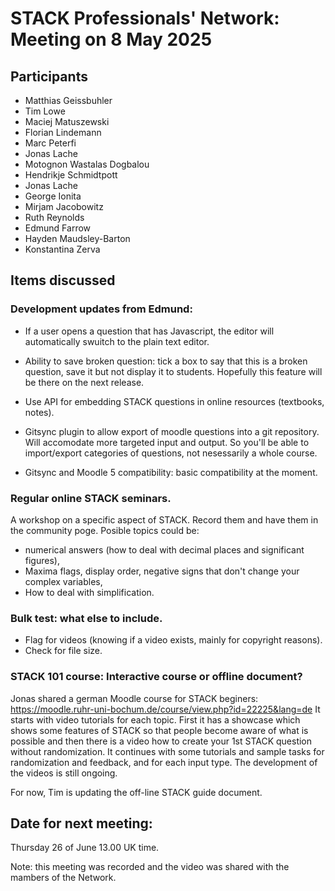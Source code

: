 # STACK Professionals' Network: Meeting on 8 May 2025

## Participants
* Matthias Geissbuhler
* Tim Lowe
* Maciej Matuszewski 
* Florian Lindemann
* Marc Peterfi
* Jonas Lache
* Motognon Wastalas Dogbalou
* Hendrikje Schmidtpott
* Jonas Lache
* George Ionita
* Mirjam Jacobowitz
* Ruth Reynolds
* Edmund Farrow
* Hayden Maudsley-Barton
* Konstantina Zerva



## Items discussed

### Development updates from Edmund:

* If a user opens a question that has Javascript, the editor will automatically swuitch to the plain text editor. 
 

* Ability to save broken question: tick a box to say that this is a broken question, save it but not display it to students. Hopefully this feature will be there on the next release. 

* Use API for embedding STACK questions in online resources (textbooks, notes).

* Gitsync plugin to allow export of moodle questions into a git repository. Will accomodate more targeted input and output. So you'll be able to import/export categories of questions, not nesessarily a whole course.

* Gitsync and Moodle 5 compatibility: basic compatibility at the moment. 

### Regular online STACK seminars.
A workshop on a specific aspect of STACK. Record them and have them in the community poge. Posible topics could be:
* numerical answers (how to deal with decimal places and significant figures), 
* Maxima flags, display order, negative signs that don't change your complex variables,
* How to deal with simplification.

### Bulk test: what else to include.
* Flag for videos (knowing if a video exists, mainly for copyright reasons).
* Check for file size.

### STACK 101 course: Interactive course or offline document?
Jonas shared a german Moodle course for STACK beginers: https://moodle.ruhr-uni-bochum.de/course/view.php?id=22225&lang=de
It starts with video tutorials for each topic. First it has a showcase which shows some features of STACK so that people become aware of what is possible and then there is a video how to create your 1st STACK question without randomization. It continues with some tutorials and sample tasks for randomization and feedback, and for each input type. The development of the videos is still ongoing. 

For now, Tim is updating the off-line STACK guide document. 


## Date for next meeting:
Thursday 26 of June 13.00 UK time.


Note: this meeting was recorded and the video was shared with the mambers of the Network. 